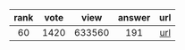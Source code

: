 
| rank | vote | view | answer | url |
|:-:|:-:|:-:|:-:|:-:|
|60|1420|633560|191| [url](http://stackoverflow.com/questions/101268/hidden-features-of-python) |
